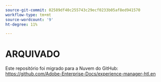 ```yaml
---
source-git-commit: 02589df40c255743c29ecf0233b05af8ed941570
workflow-type: tm+mt
source-wordcount: '9'
ht-degree: 11%

---
```

# ARQUIVADO

Este repositório foi migrado para a Nuvem do GitHub: <https://github.com/Adobe-Enterprise-Docs/experience-manager-htl.en>
